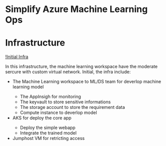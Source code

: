 # Simplify Azure Machine Learning Ops

# Infrastructure

[!Initial Infra](https://microsoft.github.io/azureml-ops-accelerator/3-Deploy/azure-machine-learning-terraform/media/architecture_aml_pl.png)

In this infrastructure, the machine learning workspace have the moderate sercure with custom virtual network. Initial, the infra include:
<ul>
    <li>The Machine Learning workspace to ML/DS team for deverlop machine learning model</li>
    <ul>
        <li>The AppInsigh for monitoring</li>
        <li>The keyvault to store sensitive informations </li>
        <li>The storage account to store the requirement data </li>
        <li>Compute instance to deverlop model </li>
    </ul>
    <li>AKS for deploy the core app </li>
    <ul>
        <li>Deploy the simple webapp </li>
        <li>Integrate the trained model </li>
    </ul>
    <li>Jumphost VM for retricting access </li>
</ul>
